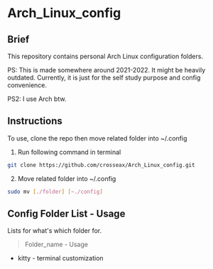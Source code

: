 # Arch_Linux_config


## Brief

This repository contains personal Arch Linux configuration folders. 

PS: This is made somewhere around 2021-2022. It might be heavily outdated. Currently, it is just for the self study purpose and config convenience.

PS2: I use Arch btw.


## Instructions

To use, clone the repo then move related folder into ~/.config 

1. Run following command in terminal 

```sh
git clone https://github.com/crosseax/Arch_Linux_config.git
```

2. Move related folder into ~/.config 

```sh
sudo mv [./folder] [~./config]
```


## Config Folder List - Usage
Lists for what's which folder for.


> Folder_name - Usage

- kitty - terminal customization
